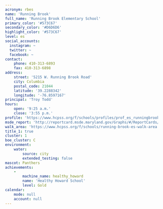 ```yaml
---
acronym: rbes
name: 'Running Brook'
full_name: 'Running Brook Elementary School'
primary_color: '#573C67'
secondary_color: '#D6D6D6'
highlight_color: '#573C67'
level: es
social_accounts:
  instagram: ~
  twitter: ~
  facebook: ~
contact:
    phone: 410-313-6893
    fax: 410-313-6898
address:
    street: '5215 W. Running Brook Road'
    city: Columbia
    postal_code: 21044
    latitude: '39.2288342'
    longitude: '-76.8597167'
principal: 'Troy Todd'
hours:
    open: '9:25 a.m.'
    close: '3:55 p.m.'
profile: 'https://www.hcpss.org/f/schools/profiles/prof_es_runningbrook.pdf'
msde_report: 'http://reportcard.msde.maryland.gov/Graphs/#/ReportCards/ReportCardSchool/1//1/13/0515/'
walk_area: 'https://www.hcpss.org/f/schools/running-brook-es-walk-area.pdf'
title_1: true
cluster: 1
boe_cluster: C
environment:
    water:
        source: city
        extended_testing: false
mascot: Panthers
achievements:
    -
        machine_name: healthy_howard
        name: 'Healthy Howard School'
        level: Gold
calendar:
    mode: null
    account: null
---
```

